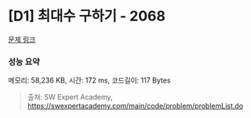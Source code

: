 # [D1] 최대수 구하기 - 2068 

[문제 링크](https://swexpertacademy.com/main/code/problem/problemDetail.do?contestProbId=AV5QQhbqA4QDFAUq) 

### 성능 요약

메모리: 58,236 KB, 시간: 172 ms, 코드길이: 117 Bytes



> 출처: SW Expert Academy, https://swexpertacademy.com/main/code/problem/problemList.do